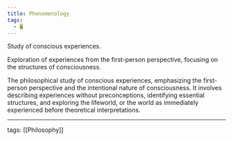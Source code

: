 ```yaml
---
title: Phenomenology
tags:
  - 🖥️
---
```


Study of conscious experiences.  

Exploration of experiences from the first-person perspective, focusing on the structures of consciousness.  

The philosophical study of conscious experiences, emphasizing the first-person perspective and the intentional nature of consciousness. It involves describing experiences without preconceptions, identifying essential structures, and exploring the lifeworld, or the world as immediately experienced before theoretical interpretations.  

---

tags: [[Philosophy]]